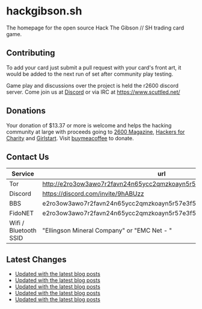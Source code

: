 # hackgibson.sh
The homepage for the open source Hack The Gibson // SH trading card game.


## Contributing

To add your card just submit a pull request with your card's front art, it would be added to the next run of set after community play testing.

Game play and discussions over the project is held the r2600 discord server. Come join us at [Discord](https://discord.com/invite/9hABUzz) or via IRC at https://www.scuttled.net/


## Donations

Your donation of $13.37 or more is welcome and helps the hacking community at large with proceeds going to [2600 Magazine](https://2600.com/), [Hackers for Charity](https://hackersforcharity.org) and [Girlstart](https://girlstart.org).  Visit [buymeacoffee](https://www.buymeacoffee.com/hackgibson.sh) to donate.


## Contact Us

Service | url
-|-
Tor | http://e2ro3ow3awo7r2favn24n65ycc2qmzkoayn5r57e3f56nvjwdcgg32ad.onion
Discord | https://discord.com/invite/9hABUzz
BBS | e2ro3ow3awo7r2favn24n65ycc2qmzkoayn5r57e3f56nvjwdcgg32ad.onion:23
FidoNET | e2ro3ow3awo7r2favn24n65ycc2qmzkoayn5r57e3f56nvjwdcgg32ad.onion:24554
Wifi / Bluetooth SSID | "Ellingson Mineral Company" or "EMC Net - <fidonet address>"

## Latest Changes
<!-- BLOG-POST-LIST:START -->
- [Updated with the latest blog posts](https://github.com/DFW2600/hackgibson.sh/commit/556add111b4af6a5d09f6163250cfe5ef75b1788)
- [Updated with the latest blog posts](https://github.com/DFW2600/hackgibson.sh/commit/2bcb4cfb8961096ecc59a8c2d6ce842bf4dfe78b)
- [Updated with the latest blog posts](https://github.com/DFW2600/hackgibson.sh/commit/e3147cad14aadb4d4179d2e0b33ab00addd5a784)
- [Updated with the latest blog posts](https://github.com/DFW2600/hackgibson.sh/commit/dac22445be5c369d40cab4938b0d84bd95105410)
- [Updated with the latest blog posts](https://github.com/DFW2600/hackgibson.sh/commit/10d64ff3f9c3796f3395cde6223ab59b37bb5410)
<!-- BLOG-POST-LIST:END -->
